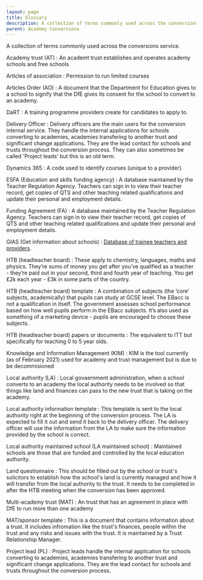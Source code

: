 ```yaml
---
layout: page
title: Glossary
description: A collection of terms commonly used across the conversions service
parent: Academy Conversions
---
```




A collection of terms commonly used across the conversions service.

Academy trust (AT)
: An academt trust establishes and operates academy schools and free schools

Articles of association
: Permission to run limited courses

Articles Order (AO)
: A document that the Department for Education gives to a school to signify that the DfE gives its consent for the school to convert to an academy.

DaRT
: A training programme providers create for candidates to apply to.

Delivery Officer
: Delivery officers are the main users for the conversion internal service. They handle the internal applications for schools converting to academies, academies transfering to another trust and significant change applications. They are the lead contact for schools and trusts throughout the conversion process. They can also sometimes be called 'Project leads' but this is an old term.

Dynamics 365
: A code used to identify courses (unique to a provider).

ESFA (Education and skills funding agency)
: A database maintained by the Teacher Regulation Agency. Teachers can sign in to view their teacher record, get copies of QTS and other teaching related qualifications and update their personal and employment details.

Funding Agreement (FA)
: A database maintained by the Teacher Regulation Agency. Teachers can sign in to view their teacher record, get copies of QTS and other teaching related qualifications and update their personal and employment details.

GIAS (Get information about schools)
: [Database of trainee teachers and providers](https://www.gov.uk/guidance/database-of-trainee-teachers-and-providers-dttp).

HTB (headteacher board)
: These apply to chemistry, languages, maths and physics. They’re sums of money you get after you’ve qualified as a teacher - they’re paid out in your second, third and fourth year of teaching. You get £2k each year - £3k in some parts of the country.

HTB (headteacher board) template
: A combination of subjects (the ‘core’ subjects, academically) that pupils can study at GCSE level. The EBacc is not a qualification in itself. The government assesses school performance based on how well pupils perform in the EBacc subjects. It’s also used as something of a marketing device - pupils are encouraged to choose these subjects.

HTB (headteacher board) papers or documents
: The equivalent to ITT but specifically for teaching 0 to 5 year olds.

Knowledge and Information Management (KIM)
: KIM is the tool currently (as of February 2021) used for academy and trust management but is due to be decommisioned

Local authority (LA)
: Local govaernment administration, when a school converts to an academy the local authority needs to be involved so that things like land and finances can pass to the new trust that is taking on the academy.

Local authority information template
: This template is sent to the local authority right at the beginning of the conversion process. The LA is expected to fill it out and send it back to the delivery officer. The delivery officer will use the information from the LA to make sure the information provided by the school is correct.

Local authority maintained school (LA maintained school)
: Maintained schools are those that are funded and controlled by the local education authority.

Land questionnaire
: This should be filled out by the school or trust's solicitors to establish how the school's land is currently managed and how it will transfer from the local authority to the trust. It needs to be completed in after the HTB meeting when the conversion has been approved.

Multi-academy trust (MAT)
: An trust that has an agreement in place with DfE to run more than one academy

MAT/sponsor template
: This is a document that contains information about a trust. It includes infromation like the trust's finances, people within the trust and any risks and issues with the trust. It is maintained by a Trust Relationship Manager.

Project lead (PL)
: Project leads handle the internal application for schools converting to academies, academies transfering to another trust and significant change applications. They are the lead contact for schools and trusts throughout the conversion process.
